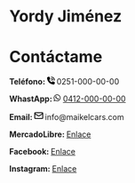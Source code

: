 # Yordy Jiménez
<div class="col-sm-12 col-md-3">
            <h1>Contáctame</h1>
            <p><span style="font-weight: bold;"> Teléfono: <svg xmlns="http://www.w3.org/2000/svg" height="1em" viewBox="0 0 512 512"><!--! Font Awesome Free 6.4.0 by @fontawesome - https://fontawesome.com License - https://fontawesome.com/license (Commercial License) Copyright 2023 Fonticons, Inc. --><path d="M280 0C408.1 0 512 103.9 512 232c0 13.3-10.7 24-24 24s-24-10.7-24-24c0-101.6-82.4-184-184-184c-13.3 0-24-10.7-24-24s10.7-24 24-24zm8 192a32 32 0 1 1 0 64 32 32 0 1 1 0-64zm-32-72c0-13.3 10.7-24 24-24c75.1 0 136 60.9 136 136c0 13.3-10.7 24-24 24s-24-10.7-24-24c0-48.6-39.4-88-88-88c-13.3 0-24-10.7-24-24zM117.5 1.4c19.4-5.3 39.7 4.6 47.4 23.2l40 96c6.8 16.3 2.1 35.2-11.6 46.3L144 207.3c33.3 70.4 90.3 127.4 160.7 160.7L345 318.7c11.2-13.7 30-18.4 46.3-11.6l96 40c18.6 7.7 28.5 28 23.2 47.4l-24 88C481.8 499.9 466 512 448 512C200.6 512 0 311.4 0 64C0 46 12.1 30.2 29.5 25.4l88-24z"/></svg> </span> 0251-000-00-00</p>
            <p><span style="font-weight: bold;"> WhastApp: <svg xmlns="http://www.w3.org/2000/svg" height="1em" viewBox="0 0 448 512"><!--! Font Awesome Free 6.4.0 by @fontawesome - https://fontawesome.com License - https://fontawesome.com/license (Commercial License) Copyright 2023 Fonticons, Inc. --><path d="M380.9 97.1C339 55.1 283.2 32 223.9 32c-122.4 0-222 99.6-222 222 0 39.1 10.2 77.3 29.6 111L0 480l117.7-30.9c32.4 17.7 68.9 27 106.1 27h.1c122.3 0 224.1-99.6 224.1-222 0-59.3-25.2-115-67.1-157zm-157 341.6c-33.2 0-65.7-8.9-94-25.7l-6.7-4-69.8 18.3L72 359.2l-4.4-7c-18.5-29.4-28.2-63.3-28.2-98.2 0-101.7 82.8-184.5 184.6-184.5 49.3 0 95.6 19.2 130.4 54.1 34.8 34.9 56.2 81.2 56.1 130.5 0 101.8-84.9 184.6-186.6 184.6zm101.2-138.2c-5.5-2.8-32.8-16.2-37.9-18-5.1-1.9-8.8-2.8-12.5 2.8-3.7 5.6-14.3 18-17.6 21.8-3.2 3.7-6.5 4.2-12 1.4-32.6-16.3-54-29.1-75.5-66-5.7-9.8 5.7-9.1 16.3-30.3 1.8-3.7.9-6.9-.5-9.7-1.4-2.8-12.5-30.1-17.1-41.2-4.5-10.8-9.1-9.3-12.5-9.5-3.2-.2-6.9-.2-10.6-.2-3.7 0-9.7 1.4-14.8 6.9-5.1 5.6-19.4 19-19.4 46.3 0 27.3 19.9 53.7 22.6 57.4 2.8 3.7 39.1 59.7 94.8 83.8 35.2 15.2 49 16.5 66.6 13.9 10.7-1.6 32.8-13.4 37.4-26.4 4.6-13 4.6-24.1 3.2-26.4-1.3-2.5-5-3.9-10.5-6.6z"/></svg></span> <a href="https://api.whatsapp.com/send?phone=+58 414-5401785&text=Hola, Nececito mas informacion!">0412-000-00-00</a>
<p><span style="font-weight: bold;"> Email: <svg xmlns="http://www.w3.org/2000/svg" viewBox="0 0 16 16" width="16" height="16"><path d="M1.75 2h12.5c.966 0 1.75.784 1.75 1.75v8.5A1.75 1.75 0 0 1 14.25 14H1.75A1.75 1.75 0 0 1 0 12.25v-8.5C0 2.784.784 2 1.75 2ZM1.5 12.251c0 .138.112.25.25.25h12.5a.25.25 0 0 0 .25-.25V5.809L8.38 9.397a.75.75 0 0 1-.76 0L1.5 5.809v6.442Zm13-8.181v-.32a.25.25 0 0 0-.25-.25H1.75a.25.25 0 0 0-.25.25v.32L8 7.88Z"></path></svg> </span> info@maikelcars.com</p>
<p><span style="font-weight: bold;"> MercadoLibre: </span> <a href="https://mercadolibre.com/maikelcars.com" target="_blank">Enlace</a></p>
<p><span style="font-weight: bold;"> Facebook: </span> <a href="https://facebook.com/maikelcars.com" target="_blank">Enlace</a></p>
<p><span style="font-weight: bold;"> Instagram: </span> <a href="https://instagram.com/maikelcars.com" target="_blank">Enlace</a></p>
